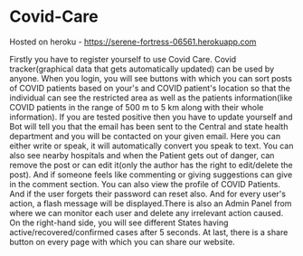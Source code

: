 # Covid-Care
Hosted on heroku - https://serene-fortress-06561.herokuapp.com

Firstly you have to register yourself to use Covid Care. Covid tracker(graphical data that gets automatically updated) can be used by anyone. When you login, you will see buttons with which you can sort posts of COVID patients based on your's and COVID patient's location so that the individual can see the restricted area as well as the patients information(like COVID patients in the range of 500 m to 5 km along with their whole information). If you are tested positive then you have to update yourself and Bot will tell you that the email has been sent to the Central and state health department and you will be contacted on your given email. Here you can either write or speak, it will automatically convert you speak to text. You can also see nearby hospitals and when the Patient gets out of danger, can remove the post or can edit it(only the author has the right to edit/delete the post). And if someone feels like commenting or giving suggestions can give in the comment section. You can also view the profile of COVID Patients. And if the user forgets their password can reset also. And for every user's action, a flash message will be displayed.There is also an Admin Panel from where we can monitor each user and delete any irrelevant action caused. On the right-hand side, you will see different States having active/recovered/confirmed cases after 5 seconds. At last, there is a share button on every page with which you can share our website.
